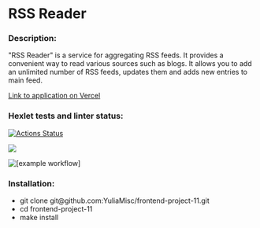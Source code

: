 <h1>RSS Reader</h1>
<h3>Description:</h3>
<p>"RSS Reader" is a service for aggregating RSS feeds. It provides a convenient way to read various sources such as blogs. It allows you to add an unlimited number of RSS feeds, updates them and adds new entries to main feed.</p>

[Link to application on Vercel](https://frontend-project-11-beige.vercel.app/)

### Hexlet tests and linter status:
[![Actions Status](https://github.com/YuliaMisc/frontend-project-11/workflows/hexlet-check/badge.svg)](https://github.com/YuliaMisc/frontend-project-11/actions)

<a href="https://codeclimate.com/github/YuliaMisc/frontend-project-11/maintainability"><img src="https://api.codeclimate.com/v1/badges/d7fd6691ba79056a2598/maintainability" /></a>

![[example workflow]](https://github.com/YuliaMisc/frontend-project-11/actions/workflows/nodejs.yml/badge.svg)

<h3>Installation:</h3>
<ul>
  <li>git clone git@github.com:YuliaMisc/frontend-project-11.git</li>
  <li>cd frontend-project-11</li>
  <li>make install</li>
</ul>